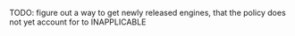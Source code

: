 TODO: figure out a way to get newly released engines, that the policy does not yet account for to INAPPLICABLE
